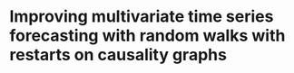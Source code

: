 # Improving multivariate time series forecasting with random walks with restarts on causality graphs

